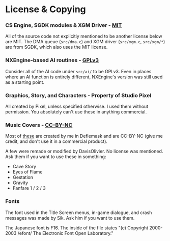 # License & Copying

### CS Engine, SGDK modules & XGM Driver - [MIT](LICENSE-MIT)

All of the source code not explicitly mentioned to be another license below are MIT.
The DMA queue (`src/dma.c`) and XGM driver (`src/xgm.c`, `src/xgm/*`) are from SGDK, which also uses the MIT license.

### NXEngine-based AI routines - [GPLv3](LICENSE-GPL3)

Consider all of the AI code under `src/ai/` to be GPLv3.
Even in places where an AI function is entirely different, NXEngine's version was still used as a starting point.

### Graphics, Story, and Characters - Property of Studio Pixel

All created by Pixel, unless specified otherwise. I used them without permission. You absolutely can't use these in anything commercial.

### Music Covers - [CC-BY-NC](https://creativecommons.org/licenses/by-nc/4.0/legalcode)

Most of [these](../res/bgm/) are created by me in Deflemask and are CC-BY-NC (give me credit, and don't use it in a commercial product).

A few were remade or modified by DavisOlivier. No license was mentioned. Ask them if you want to use these in something:
- Cave Story
- Eyes of Flame
- Gestation
- Gravity
- Fanfare 1 / 2 / 3

### Fonts

The font used in the Title Screen menus, in-game dialogue, and crash messages was made by Sik. Ask him if you want to use them.

The Japanese font is F16. The inside of the file states "(c) Copyright 2000-2003 /efont/ The Electronic Font Open Laboratory."
